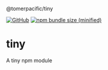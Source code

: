 @tomerpacific/tiny


[![GitHub](https://img.shields.io/github/license/mashape/apistatus.svg)](https://github.com/TomerPacific/tiny/blob/master/LICENSE)
[![npm bundle size (minified)](https://img.shields.io/bundlephobia/min/react.svg)](https://github.com/TomerPacific/tiny)

# tiny
A tiny npm module
